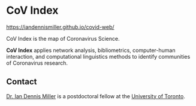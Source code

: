 # CoV Index

https://iandennismiller.github.io/covid-web/

CoV Index is the map of Coronavirus Science.

**CoV Index** applies network analysis, bibliometrics, computer-human interaction, and computational linguistics methods to identify communities of Coronavirus research.

## Contact

[Dr. Ian Dennis Miller](https://twitter.com/iandennismiller) is a postdoctoral fellow at the [University of Toronto](http://imiller.utsc.utoronto.ca).
